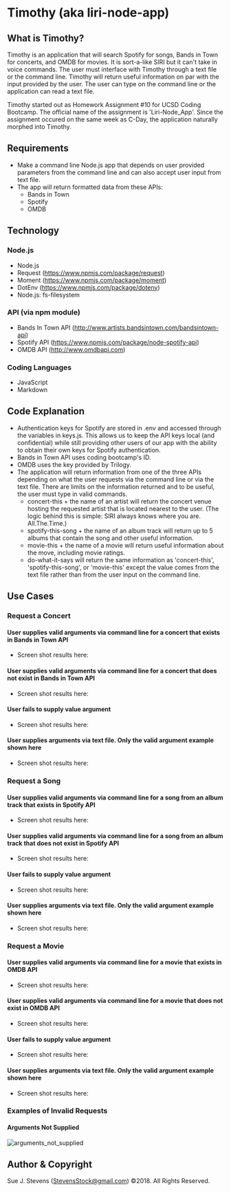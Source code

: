 # Timothy (aka liri-node-app)

## What is Timothy?
Timothy is an application that will search Spotify for songs, Bands in Town for concerts, and OMDB for movies.  It is sort-a-like SIRI but it can't take in voice commands.  The user must interface with Timothy through a text file or the command line.  Timothy will return useful information on par with the input provided by the user.  The user can type on the command line or the application can read a text file.     

Timothy started out as Homework Assignment #10 for UCSD Coding Bootcamp.  The official name of the assignment is 'Liri-Node_App'.  Since the assignment occured on the same week as C-Day, the application naturally morphed into Timothy.

## Requirements
- Make a command line Node.js app that depends on user provided parameters from the command line and can also accept user input from text file.
- The app will return formatted data from these APIs:
  - Bands in Town
  - Spotify
  - OMDB

## Technology
### Node.js
- Node.js
- Request (https://www.npmjs.com/package/request)
- Moment (https://www.npmjs.com/package/moment)
- DotEnv (https://www.npmjs.com/package/dotenv)
- Node.js: fs-filesystem
### API (via npm module)
- Bands In Town API (http://www.artists.bandsintown.com/bandsintown-api)
- Spotify API (https://www.npmjs.com/package/node-spotify-api)
- OMDB API (http://www.omdbapi.com)
### Coding Languages
- JavaScript
- Markdown

## Code Explanation
- Authentication keys for Spotify are stored in .env and accessed through the variables in keys.js.  This allows us to keep the API keys local (and confidential) while still providing other users of our app with the ability to obtain their own keys for Spotify authentication.  
- Bands in Town API uses coding bootcamp's ID.
- OMDB uses the key provided by Trilogy.
- The application will return information from one of the three APIs depending on what the user requests via the command line or via the text file.  There are limits on the information returned and to be useful, the user must type in valid commands.
  - concert-this + the name of an artist will return the concert venue hosting the requested artist that is located nearest to the user. (The logic behind this is simple:  SIRI always knows where you are.  All.The.Time.)
  - spotify-this-song + the name of an album track will return up to 5 albums that contain the song and other useful information.
  - movie-this + the name of a movie will return useful information about the move, including movie ratings.
  - do-what-it-says will return the same information as 'concert-this', 'spotify-this-song', or 'movie-this' except the value comes from the text file rather than from the user input on the command line.

## Use Cases
### Request a Concert
#### User supplies valid arguments via command line for a concert that exists in Bands in Town API
- Screen shot results here:
#### User supplies valid arguments via command line for a concert that does not exist in Bands in Town API
- Screen shot results here:
#### User fails to supply value argument
- Screen shot results here:
#### User supplies arguments via text file.  Only the valid argument example shown here
- Screen shot results here:


### Request a Song
#### User supplies valid arguments via command line for a song from an album track that exists in Spotify API
- Screen shot results here:
#### User supplies valid arguments via command line for a song from an album track that does not exist in Spotify API
- Screen shot results here:
#### User fails to supply value argument
- Screen shot results here:
#### User supplies arguments via text file.  Only the valid argument example shown here
- Screen shot results here:

### Request a Movie
#### User supplies valid arguments via command line for a movie that exists in OMDB API
- Screen shot results here:
#### User supplies valid arguments via command line for a movie that does not exist in OMDB API
- Screen shot results here:
#### User fails to supply value argument
- Screen shot results here:
#### User supplies arguments via text file.  Only the valid argument example shown here
- Screen shot results here:

### Examples of Invalid Requests
#### Arguments Not Supplied
![arguments_not_supplied](https://user-images.githubusercontent.com/39141985/47262267-d5176d80-d498-11e8-8635-5ee5e9c0d3df.png)

## Author & Copyright
Sue J. Stevens (StevensStock@gmail.com) &copy;2018. All Rights Reserved.

